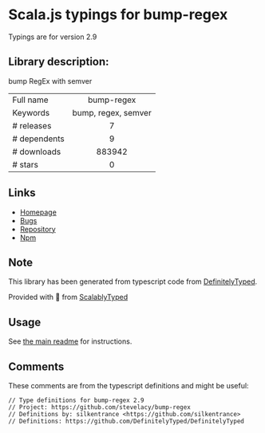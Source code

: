 
# Scala.js typings for bump-regex

Typings are for version 2.9

## Library description:
bump RegEx with semver

|                    |                 |
| ------------------ | :-------------: |
| Full name          | bump-regex |
| Keywords           | bump, regex, semver |
| # releases         | 7 |
| # dependents       | 9 |
| # downloads        | 883942 |
| # stars            | 0 |

## Links
- [Homepage](https://github.com/stevelacy/bump-regex)
- [Bugs](https://github.com/stevelacy/bump-regex/issues)
- [Repository](https://github.com/stevelacy/bump-regex)
- [Npm](https://www.npmjs.com/package/bump-regex)
    


## Note
This library has been generated from typescript code from [DefinitelyTyped](https://definitelytyped.org).

Provided with :purple_heart: from [ScalablyTyped](https://github.com/oyvindberg/ScalablyTyped)

## Usage
See [the main readme](../../readme.md) for instructions.

## Comments

These comments are from the typescript definitions and might be useful:
```
// Type definitions for bump-regex 2.9
// Project: https://github.com/stevelacy/bump-regex
// Definitions by: silkentrance <https://github.com/silkentrance>
// Definitions: https://github.com/DefinitelyTyped/DefinitelyTyped

```

